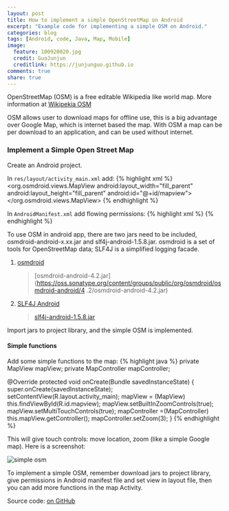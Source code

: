 ```yaml
---
layout: post
title: How to implement a simple OpenStreetMap on Android 
excerpt: "Example code for implementing a simple OSM on Android."
categories: blog
tags: [Android, code, Java, Map, Mobile]
image:
  feature: 100920020.jpg
  credit: GuoJunjun
  creditlink: https://junjunguo.github.io
comments: true
share: true
---
```


OpenStreetMap (OSM) is a free editable Wikipedia like world map. More information at [Wikipekia OSM](https://en.wikipedia.org/wiki/OpenStreetMap)

OSM allows user to download maps for offline use, this is a big advantage over Google Map, 
which is internet based the map. With OSM a map can be per download to an application, 
and can be used without internet. 

### Implement a Simple Open Street Map

Create an Android project.

In `res/layout/activity_main.xml` add:
{% highlight xml %}
<org.osmdroid.views.MapView
    android:layout_width="fill_parent"
    android:layout_height="fill_parent"
    android:id="@+id/mapview">
</org.osmdroid.views.MapView>
{% endhighlight %}

In `AndroidManifest.xml` add flowing permissions:
{% highlight xml %}
<uses-permission android:name="android.permission.INTERNET"/>
<uses-permission android:name="android.permission.ACCESS_NETWORK_STATE"/>
<uses-permission android:name="android.permission.ACCESS_COARSE_LOCATION"/>
<uses-permission android:name="android.permission.ACCESS_FINE_LOCATION"/>
<uses-permission android:name="android.permission.ACCESS_WIFI_STATE"/>
<uses-permission android:name="android.permission.WRITE_EXTERNAL_STORAGE"/>
{% endhighlight %}

To use OSM in android app, there are two jars need to be included, osmdroid-android-x.xx.jar and slf4j-android-1.5.8.jar. osmdroid is a set of tools for OpenStreetMap data; SLF4J is a simplified logging facade. 

1. [osmdroid](https://code.google.com/p/osmdroid/wiki/Downloads)
    
    > [osmdroid-android-4.2.jar](https://oss.sonatype.org/content/groups/public/org/osmdroid/osmdroid-android/4
    .2/osmdroid-android-4.2.jar)

2. [SLF4J Android](http://www.slf4j.org/android/)
    
    > [slf4j-android-1.5.8.jar](slf4j-android-1.5.8.jar)

Import jars to project library, and the simple OSM is implemented. 

#### Simple functions

Add some simple functions to the map:
{% highlight java %}
private MapView mapView;
private MapController mapController;

@Override
protected void onCreate(Bundle savedInstanceState) {
    super.onCreate(savedInstanceState);
    setContentView(R.layout.activity_main);
    mapView = (MapView) this.findViewById(R.id.mapview);
    mapView.setBuiltInZoomControls(true);
    mapView.setMultiTouchControls(true);
    mapController =(MapController) this.mapView.getController();
    mapController.setZoom(3);
}
{% endhighlight %}

This will give touch controls: move location, zoom  (like a simple Google map). Here is a screenshot:

![simple osm](https://raw.githubusercontent.com/junjunguo/android/master/OpenStreetMap/simpleosm.png)

To implement a simple OSM, remember download jars to project library, give permissions in Android manifest file and set 
view in layout file, then you can add more functions in the map Activity.
 
 Source code: [on GitHub](https://github.com/junjunguo/android/tree/master/OpenStreetMap)